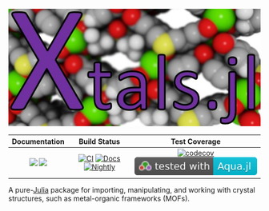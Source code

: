 ![Xtals.jl](logo.jpg)

| **Documentation** | **Build Status** | **Test Coverage** |
|:---:|:---:|:---:|
| [![](https://img.shields.io/badge/docs-latest-blue.svg)](https://SimonEnsemble.github.io/Xtals.jl/stable) [![](https://img.shields.io/badge/docs-dev-blue.svg)](https://SimonEnsemble.github.io/Xtals.jl/dev) | [![CI](https://github.com/SimonEnsemble/Xtals.jl/actions/workflows/CI_Build.yml/badge.svg)](https://github.com/SimonEnsemble/Xtals.jl/actions/workflows/CI_Build.yml) [![Docs](https://github.com/SimonEnsemble/Xtals.jl/actions/workflows/doc_deployment.yml/badge.svg)](https://github.com/SimonEnsemble/Xtals.jl/actions/workflows/doc_deployment.yml) [![Nightly](https://github.com/SimonEnsemble/Xtals.jl/actions/workflows/nightly.yml/badge.svg)](https://github.com/SimonEnsemble/Xtals.jl/actions/workflows/nightly.yml) | [![codecov](https://codecov.io/gh/SimonEnsemble/Xtals.jl/branch/master/graph/badge.svg?token=QM6XZ3KAW1)](https://codecov.io/gh/SimonEnsemble/Xtals.jl) [![Aqua QA](https://raw.githubusercontent.com/JuliaTesting/Aqua.jl/master/badge.svg)](https://github.com/JuliaTesting/Aqua.jl) |

A pure-[Julia](https://julialang.org/) package for importing, manipulating, and working with crystal structures, such as metal-organic frameworks (MOFs).
